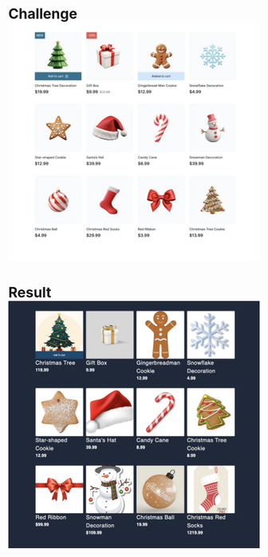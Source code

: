 # Challenge ![Challenge](assets/Challenge-06.png)

# Result ![result](assets/Result-CodeMas-06.png)
